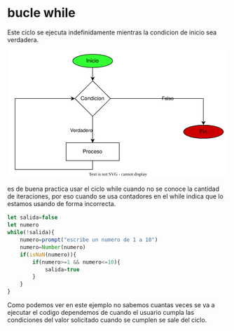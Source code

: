 # bucle while

Este ciclo se ejecuta indefinidamente mientras la condicion de inicio sea verdadera. 

![bucle while](img/bucle_while.svg)

es de buena practica usar el ciclo while cuando no se conoce la cantidad de iteraciones, por eso cuando se usa contadores en el while indica que lo estamos usando de forma incorrecta.

```javascript
let salida=false
let numero
while(!salida){
    numero=prompt("escribe un numero de 1 a 10")
    numero=Number(numero)
    if(isNaN(numero)){
        if(numero>=1 && numero<=10){
            salida=true
        }
    }
}

```

Como podemos ver en este ejemplo no sabemos cuantas veces se va a ejecutar el codigo dependemos de cuando el usuario cumpla las condiciones del valor solicitado cuando se cumplen se sale del ciclo. 

